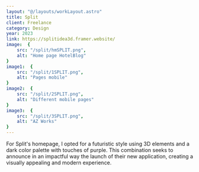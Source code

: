 ```yaml
---
layout: "@/layouts/workLayout.astro"
title: Split
client: Freelance
category: Design
year: 2023
link: https://splitidea3d.framer.website/
image:  {
    src: "/split/hmSPLIT.png",
    alt: "Home page HotelBlog"
}
image1:  {
    src: "/split/1SPLIT.png",
    alt: "Pages mobile"
}
image2:  {
    src: "/split/2SPLIT.png",
    alt: "Different mobile pages"
}
image3:  {
    src: "/split/3SPLIT.png",
    alt: "AZ Works"
}
---
```


For Split's homepage, I opted for a futuristic style using 3D elements and a dark color palette with touches of purple. This combination seeks to announce in an impactful way the launch of their new application, creating a visually appealing and modern experience.